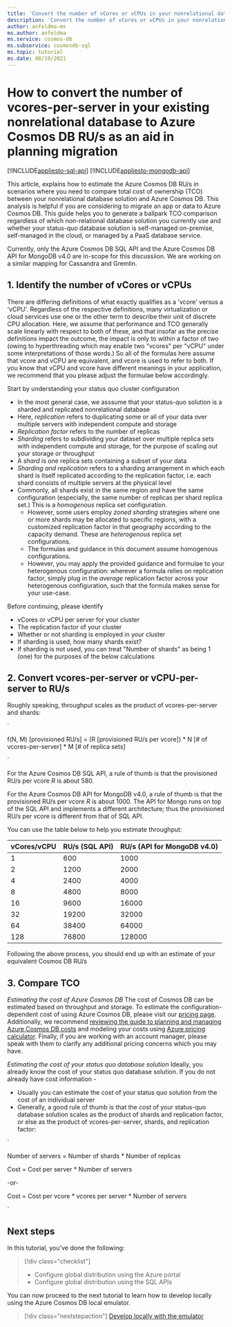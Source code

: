 ```yaml
---
title: 'Convert the number of vCores or vCPUs in your nonrelational database to Azure Cosmos DB RU/s'
description: 'Convert the number of vCores or vCPUs in your nonrelational database to Azure Cosmos DB RU/s'
author: anfeldma-ms
ms.author: anfeldma
ms.service: cosmos-db
ms.subservice: cosmosdb-sql
ms.topic: tutorial
ms.date: 08/19/2021
---
```

# How to convert the number of vcores-per-server in your existing nonrelational database to Azure Cosmos DB RU/s as an aid in planning migration
[!INCLUDE[appliesto-sql-api](includes/appliesto-sql-api.md)]
[!INCLUDE[appliesto-mongodb-api](includes/appliesto-mongodb-api.md)]

This article, explains how to estimate the Azure Cosmos DB RU/s in scenarios where you need to compare total cost of ownership (TCO) between your nonrelational database solution and Azure Cosmos DB.  This analysis is helpful if you are considering to migrate an app or data to Azure Cosmos DB. This guide helps you to generate a ballpark TCO comparison regardless of which non-relational database solution you currently use and whether your status-quo database solution is self-managed on-premise, self-managed in the cloud, or managed by a PaaS database service.

Currently, only the Azure Cosmos DB SQL API and the Azure Cosmos DB API for MongoDB v4.0 are in-scope for this discussiion. We are working on a similar mapping for Cassandra and Gremlin.

## 1. Identify the number of vCores or vCPUs

There are differing definitions of what exactly qualifies as a 'vcore' versus a 'vCPU'. Regardless of the respective definitions, many virtualization or cloud services use one or the other term to describe their unit of discrete CPU allocation. Here, we assume that performance and TCO generally scale linearly with respect to both of these, and that insofar as the precise definitions impact the outcome, the impact is only to within a factor of two (owing to hyperthreading which may enable two "vcores" per "vCPU" under some interpretations of those words.) So all of the formulas here assume that vcore and vCPU are equivalent, and vcore is used to refer to both. If you know that vCPU and vcore have different meanings in your application, we recommend that you please adjust the formulae below accordingly.

Start by understanding your status quo cluster configuration
* In the most general case, we asssume that your status-quo solution is a sharded and replicated nonrelational database
* Here, *replication* refers to duplicating some or all of your data over multiple servers with independent compute and storage
* *Replication factor* refers to the number of replicas
* *Sharding* refers to subdividing your dataset over multiple replica sets with independent compute and storage, for the purpose of scaling *out* your storage or throughput
* A *shard* is one replica sets containing a subset of your data
* *Sharding and replication* refers to a sharding arrangement in which each shard is itself replicated according to the replication factor, i.e. each shard consists of multiple servers at the physical level
* Commonly, all shards exist in the same region and have the same configuration (especially, the same number of replicas per shard replica set.) This is a *homogenous* replica set configuration.
    * However, some users employ *zoned sharding* strategies where one or more shards may be allocated to specific regions, with a customized replication factor in that geography according to the capacity demand. These are *heterogenous* replica set configurations.
    * The formulas and guidance in this document assume homogenous configurations.
    * However, you may apply the provided guidance and formulae to your heterogenous configuration: wherever a formula relies on replication factor, simply plug in the *average* replication factor across your heterogenous configuration, such that the formula makes sense for your use-case.
    
Before continuing, please identify
* vCores or vCPU per server for your cluster
* The replication factor of your cluster
* Whether or not sharding is employed in your cluster
* If sharding is used, how many shards exist?
* If sharding is not used, you can treat "Number of shards" as being 1 (one) for the purposes of the below calculations

## 2. Convert vcores-per-server or vCPU-per-server to RU/s


Roughly speaking, throughput scales as the product of vcores-per-server and shards:

`

f(N, M) [provisioned RU/s] = (R [provisioned RU/s per vcore]) 
                                * N [# of vcores-per-server]
                                * M [# of replica sets]

`

For the Azure Cosmos DB SQL API, a rule of thumb is that the provisioned RU/s per vcore *R* is about 580.

For the Azure Cosmos DB API for MongoDB v4.0, a rule of thumb is that the provisioned RU/s per vcore *R* is about 1000. The API for Mongo runs on top of the SQL API and implements a different architecture; thus the provisioned RU/s per vcore is different from that of SQL API.

You can use the table below to help you estimate throughput:


| vCores/vCPU | RU/s (SQL API) | RU/s (API for MongoDB v4.0) |
|-------------|----------------|------------------|
| 1           | 600            |            1000  |
| 2           | 1200            |            2000  |
| 4           | 2400            |            4000  |
| 8           | 4800            |            8000  |
| 16           | 9600            |            16000  |
| 32           | 19200            |            32000  |
| 64           | 38400            |            64000  |
| 128           | 76800            |            128000  |

Following the above process, you should end up with an estimate of your equivalent Cosmos DB RU/s

## 3. Compare TCO

*Estimating the cost of Azure Cosmos DB* The cost of Cosmos DB can be estimated based on throughput and storage. To estimate the configuration-dependent cost of using Azure Cosmos DB, please visit our [pricing page](https://azure.microsoft.com/pricing/details/cosmos-db/). Additionally, we recommend [reviewing the guide to planning and managing Azure Cosmos DB costs](https://docs.microsoft.com/azure/cosmos-db/plan-manage-costs) and modeling your costs using [Azure pricing calculator](https://azure.microsoft.com/pricing/calculator/). Finally, if you are working with an account manager, please speak with them to clarify any additional pricing concerns which you may have.

*Estimating the cost of your status quo database solution* Ideally, you already know the cost of your status quo database solution. If you do not already have cost information - 
* Usually you can estimate the cost of your status quo solution from the cost of an individual server
* Generally, a good rule of thumb is that the *cost* of your status-quo database solution scales as the product of shards and replication factor, or else as the product of vcores-per-server, shards, and replication factor:

`

Number of servers = Number of shards * Number of replicas

Cost = Cost per server * Number of servers

-or-

Cost = Cost per vcore * vcores per server * Number of servers

`

## Next steps

In this tutorial, you've done the following:

> [!div class="checklist"]
> * Configure global distribution using the Azure portal
> * Configure global distribution using the SQL APIs

You can now proceed to the next tutorial to learn how to develop locally using the Azure Cosmos DB local emulator.

> [!div class="nextstepaction"]
> [Develop locally with the emulator](local-emulator.md)

[regions]: https://azure.microsoft.com/regions/